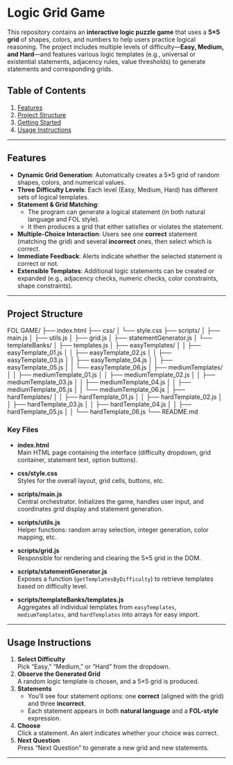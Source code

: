 # Logic Grid Game

This repository contains an **interactive logic puzzle game** that uses a **5×5 grid** of shapes, colors, and numbers to help users practice logical reasoning. The project includes multiple levels of difficulty—**Easy, Medium, and Hard**—and features various logic templates (e.g., universal or existential statements, adjacency rules, value thresholds) to generate statements and corresponding grids.

## Table of Contents

1. [Features](#features)  
2. [Project Structure](#project-structure)  
3. [Getting Started](#getting-started)  
4. [Usage Instructions](#usage-instructions)  



---

## Features

- **Dynamic Grid Generation**: Automatically creates a 5×5 grid of random shapes, colors, and numerical values.  
- **Three Difficulty Levels**: Each level (Easy, Medium, Hard) has different sets of logical templates.  
- **Statement & Grid Matching**:  
  - The program can generate a logical statement (in both natural language and FOL style).  
  - It then produces a grid that either satisfies or violates the statement.  
- **Multiple-Choice Interaction**: Users see one **correct** statement (matching the grid) and several **incorrect** ones, then select which is correct.  
- **Immediate Feedback**: Alerts indicate whether the selected statement is correct or not.  
- **Extensible Templates**: Additional logic statements can be created or expanded (e.g., adjacency checks, numeric checks, color constraints, shape constraints).  

---

## Project Structure
FOL GAME/
├── index.html
├── css/
│   └── style.css
├── scripts/
│   ├── main.js
│   ├── utils.js
│   ├── grid.js
│   ├── statementGenerator.js
│   └── templateBanks/
│       ├── templates.js
│       ├── easyTemplates/
│       │   ├── easyTemplate_01.js
│       │   ├── easyTemplate_02.js
│       │   ├── easyTemplate_03.js
│       │   ├── easyTemplate_04.js
│       │   ├── easyTemplate_05.js
│       │   └── easyTemplate_06.js
│       ├── mediumTemplates/
│       │   ├── mediumTemplate_01.js
│       │   ├── mediumTemplate_02.js
│       │   ├── mediumTemplate_03.js
│       │   ├── mediumTemplate_04.js
│       │   ├── mediumTemplate_05.js
│       │   └── mediumTemplate_06.js
│       ├── hardTemplates/
│       │   ├── hardTemplate_01.js
│       │   ├── hardTemplate_02.js
│       │   ├── hardTemplate_03.js
│       │   ├── hardTemplate_04.js
│       │   ├── hardTemplate_05.js
│       │   └── hardTemplate_06.js
└── README.md

### Key Files

- **index.html**  
  Main HTML page containing the interface (difficulty dropdown, grid container, statement text, option buttons).  

- **css/style.css**  
  Styles for the overall layout, grid cells, buttons, etc.  

- **scripts/main.js**  
  Central orchestrator. Initializes the game, handles user input, and coordinates grid display and statement generation.  

- **scripts/utils.js**  
  Helper functions: random array selection, integer generation, color mapping, etc.  

- **scripts/grid.js**  
  Responsible for rendering and clearing the 5×5 grid in the DOM.  

- **scripts/statementGenerator.js**  
  Exposes a function (`getTemplatesByDifficulty`) to retrieve templates based on difficulty level.  

- **scripts/templateBanks/templates.js**  
  Aggregates all individual templates from `easyTemplates`, `mediumTemplates`, and `hardTemplates` into arrays for easy import.


---

## Usage Instructions

1. **Select Difficulty**  
   Pick “Easy,” “Medium,” or “Hard” from the dropdown.  
2. **Observe the Generated Grid**  
   A random logic template is chosen, and a 5×5 grid is produced.  
3. **Statements**  
   - You’ll see four statement options: one **correct** (aligned with the grid) and three **incorrect**.  
   - Each statement appears in both **natural language** and a **FOL-style** expression.  
4. **Choose**  
   Click a statement. An alert indicates whether your choice was correct.  
5. **Next Question**  
   Press “Next Question” to generate a new grid and new statements.

---

